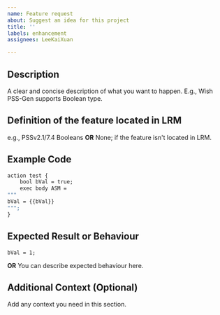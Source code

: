```yaml
---
name: Feature request
about: Suggest an idea for this project
title: ''
labels: enhancement
assignees: LeeKaiXuan

---
```


## Description
A clear and concise description of what you want to happen.
E.g., Wish PSS-Gen supports Boolean type.

## Definition of the feature located in LRM
e.g., PSSv2.1/7.4 Booleans
**OR**
None; if the feature isn't located in LRM.

## Example Code
```sv
action test {
    bool bVal = true;
    exec body ASM =
"""
bVal = {{bVal}}
""";
}
```

## Expected Result or Behaviour
```
bVal = 1;
```
**OR**
You can describe expected behaviour here.

## Additional Context (Optional)
Add any context you need in this section.